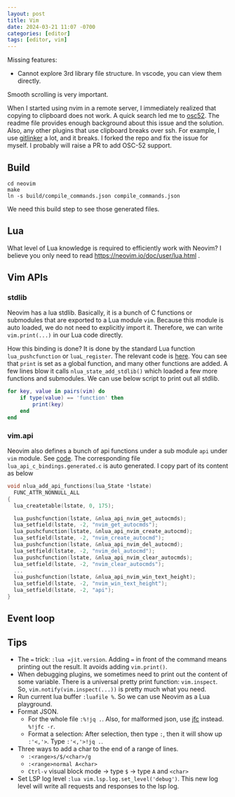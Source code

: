 ```yaml
---
layout: post
title: Vim
date: 2024-03-21 11:07 -0700
categories: [editor]
tags: [editor, vim]
---
```


Missing features:

- Cannot explore 3rd library file structure. In vscode, you can view them
  directly.

Smooth scrolling is very important.

When I started using nvim in a remote server, I immediately realized that
copying to clipboard does not work. A quick search led me to
[osc52](https://github.com/ojroques/nvim-osc52). The readme file provides
enough background about this issue and the solution. Also, any other plugins
that use clipboard breaks over ssh. For example, I use
[gitlinker](https://github.com/dingxiong/gitlinker.nvim) a lot, and it breaks.
I forked the repo and fix the issue for myself. I probably will raise a PR to
add OSC-52 support.

## Build

```
cd neovim
make
ln -s build/compile_commands.json compile_commands.json
```

We need this build step to see those generated files.

## Lua

What level of Lua knowledge is required to efficiently work with Neovim? I
believe you only need to read https://neovim.io/doc/user/lua.html .

## Vim APIs

### stdlib

Neovim has a lua stdlib. Basically, it is a bunch of C functions or submodules
that are exported to a Lua module `vim`. Because this module is auto loaded, we
do not need to explicitly import it. Therefore, we can write `vim.print(...)`
in our Lua code directly.

How this binding is done? It is done by the standard Lua function
`lua_pushcfunction` or `luaL_register`. The relevant code is
[here](https://github.com/neovim/neovim/blob/7e97c773e3ba78fcddbb2a0b9b0d572c8210c83e/src/nvim/lua/executor.c#L719).
You can see that `print` is set as a global function, and many other functions
are added. A few lines blow it calls `nlua_state_add_stdlib()` which loaded a
few more functions and submodules. We can use below script to print out all
stdlib.

```lua
for key, value in pairs(vim) do
    if type(value) == 'function' then
        print(key)
    end
end
```

### vim.api

Neovim also defines a bunch of api functions under a sub module `api` under
`vim` module. See
[code](https://github.com/neovim/neovim/blob/7e97c773e3ba78fcddbb2a0b9b0d572c8210c83e/src/nvim/lua/executor.c#L743).
The corresponding file `lua_api_c_bindings.generated.c` is auto generated. I
copy part of its content as below

```c
void nlua_add_api_functions(lua_State *lstate)
  FUNC_ATTR_NONNULL_ALL
{
  lua_createtable(lstate, 0, 175);

  lua_pushcfunction(lstate, &nlua_api_nvim_get_autocmds);
  lua_setfield(lstate, -2, "nvim_get_autocmds");
  lua_pushcfunction(lstate, &nlua_api_nvim_create_autocmd);
  lua_setfield(lstate, -2, "nvim_create_autocmd");
  lua_pushcfunction(lstate, &nlua_api_nvim_del_autocmd);
  lua_setfield(lstate, -2, "nvim_del_autocmd");
  lua_pushcfunction(lstate, &nlua_api_nvim_clear_autocmds);
  lua_setfield(lstate, -2, "nvim_clear_autocmds");
  ...
  lua_pushcfunction(lstate, &nlua_api_nvim_win_text_height);
  lua_setfield(lstate, -2, "nvim_win_text_height");
  lua_setfield(lstate, -2, "api");
}
```

## Event loop

## Tips

- The `=` trick: `:lua =jit.version`. Adding `=` in front of the command means
  printing out the result. It avoids adding `vim.print()`.
- When debugging plugins, we sometimes need to print out the content of some
  variable. There is a universal pretty print function: `vim.inspect`. So,
  `vim.notify(vim.inspect(...))` is pretty much what you need.
- Run current lua buffer `:luafile %`. So we can use Neovim as a Lua
  playground.
- Format JSON.
  - For the whole file `:%!jq .`. Also, for malformed json, use
    [jfc](https://github.com/mr-adult/JFC) instead. `%!jfc -r`.
  - Format a selection: After selection, then type `:`, then it will show up
    `:'<,'>`. Type `:'<,'>!jq .`.
- Three ways to add a char to the end of a range of lines.
  - `:<range>s/$/<char>/g`
  - `:<range>normal A<char>`
  - `Ctrl-v` visual block mode -> type `$` -> type `A` and `<char>`
- Set LSP log level `:lua vim.lsp.log.set_level('debug')`. This new log level
  will write all requests and responses to the lsp log.
